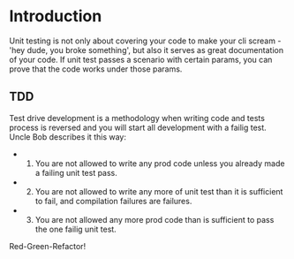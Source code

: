 # Introduction 
Unit testing is not only about covering your code to make your cli scream - 'hey dude, you broke something', but also it serves as great documentation of your code.
If unit test passes a scenario with certain params, you can prove that the code works under those params.

## TDD
Test drive development is a methodology when writing code and tests process is reversed and you will start all development with a failig test.
Uncle Bob describes it this way:
- 1. You are not allowed to write any prod code unless you already made a failing unit test pass.
- 2. You are not allowed to write any more of unit test than it is sufficient to fail, and compilation failures are failures.
- 3. You are not allowed any more prod code than is sufficient to pass the one failig unit test.

Red-Green-Refactor!